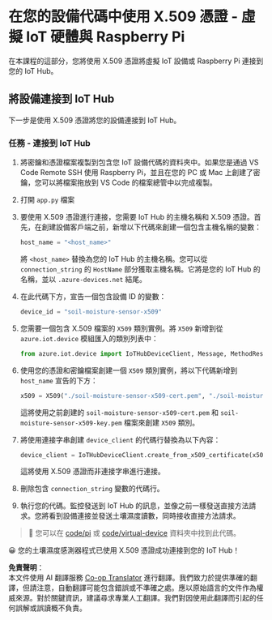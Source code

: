 <!--
CO_OP_TRANSLATOR_METADATA:
{
  "original_hash": "9aea84bcc7520222b0e1c50469d62d6a",
  "translation_date": "2025-08-24T22:57:18+00:00",
  "source_file": "2-farm/lessons/6-keep-your-plant-secure/single-board-computer-x509.md",
  "language_code": "tw"
}
-->
# 在您的設備代碼中使用 X.509 憑證 - 虛擬 IoT 硬體與 Raspberry Pi

在本課程的這部分，您將使用 X.509 憑證將虛擬 IoT 設備或 Raspberry Pi 連接到您的 IoT Hub。

## 將設備連接到 IoT Hub

下一步是使用 X.509 憑證將您的設備連接到 IoT Hub。

### 任務 - 連接到 IoT Hub

1. 將密鑰和憑證檔案複製到包含您 IoT 設備代碼的資料夾中。如果您是通過 VS Code Remote SSH 使用 Raspberry Pi，並且在您的 PC 或 Mac 上創建了密鑰，您可以將檔案拖放到 VS Code 的檔案總管中以完成複製。

1. 打開 `app.py` 檔案

1. 要使用 X.509 憑證進行連接，您需要 IoT Hub 的主機名稱和 X.509 憑證。首先，在創建設備客戶端之前，新增以下代碼來創建一個包含主機名稱的變數：

    ```python
    host_name = "<host_name>"
    ```

    將 `<host_name>` 替換為您的 IoT Hub 的主機名稱。您可以從 `connection_string` 的 `HostName` 部分獲取主機名稱。它將是您的 IoT Hub 的名稱，並以 `.azure-devices.net` 結尾。

1. 在此代碼下方，宣告一個包含設備 ID 的變數：

    ```python
    device_id = "soil-moisture-sensor-x509"
    ```

1. 您需要一個包含 X.509 檔案的 `X509` 類別實例。將 `X509` 新增到從 `azure.iot.device` 模組匯入的類別列表中：

    ```python
    from azure.iot.device import IoTHubDeviceClient, Message, MethodResponse, X509
    ```

1. 使用您的憑證和密鑰檔案創建一個 `X509` 類別實例，將以下代碼新增到 `host_name` 宣告的下方：

    ```python
    x509 = X509("./soil-moisture-sensor-x509-cert.pem", "./soil-moisture-sensor-x509-key.pem")
    ```

    這將使用之前創建的 `soil-moisture-sensor-x509-cert.pem` 和 `soil-moisture-sensor-x509-key.pem` 檔案來創建 `X509` 類別。

1. 將使用連接字串創建 `device_client` 的代碼行替換為以下內容：

    ```python
    device_client = IoTHubDeviceClient.create_from_x509_certificate(x509, host_name, device_id)
    ```

    這將使用 X.509 憑證而非連接字串進行連接。

1. 刪除包含 `connection_string` 變數的代碼行。

1. 執行您的代碼。監控發送到 IoT Hub 的訊息，並像之前一樣發送直接方法請求。您將看到設備連接並發送土壤濕度讀數，同時接收直接方法請求。

> 💁 您可以在 [code/pi](../../../../../2-farm/lessons/6-keep-your-plant-secure/code/pi) 或 [code/virtual-device](../../../../../2-farm/lessons/6-keep-your-plant-secure/code/virtual-device) 資料夾中找到此代碼。

😀 您的土壤濕度感測器程式已使用 X.509 憑證成功連接到您的 IoT Hub！

**免責聲明**：  
本文件使用 AI 翻譯服務 [Co-op Translator](https://github.com/Azure/co-op-translator) 進行翻譯。我們致力於提供準確的翻譯，但請注意，自動翻譯可能包含錯誤或不準確之處。應以原始語言的文件作為權威來源。對於關鍵資訊，建議尋求專業人工翻譯。我們對因使用此翻譯而引起的任何誤解或誤讀概不負責。